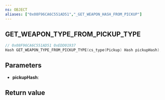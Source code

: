 ```yaml
---
ns: OBJECT
aliases: ["0x08F96CA6C551AD51","_GET_WEAPON_HASH_FROM_PICKUP"]
---
```

## GET_WEAPON_TYPE_FROM_PICKUP_TYPE

```c
// 0x08F96CA6C551AD51 0xEDD01937
Hash GET_WEAPON_TYPE_FROM_PICKUP_TYPE(cs_type(Pickup) Hash pickupHash);
```


## Parameters
* **pickupHash**: 

## Return value
